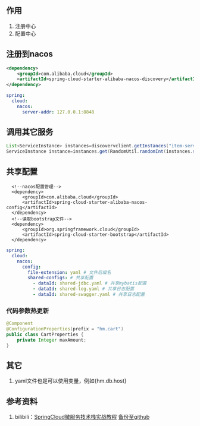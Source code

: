## 作用
1. 注册中心
2. 配置中心

## 注册到nacos
```xml
<dependency>
    <groupId>com.alibaba.cloud</groupId>
    <artifactId>spring-cloud-starter-alibaba-nacos-discovery</artifactId>
</dependency>
```
```yaml
spring:
  cloud:
    nacos:
      server-addr: 127.0.0.1:8848
```

## 调用其它服务
```java
List<ServiceInstance> instances=discovervclient.getInstances("item-service");
ServiceInstance instance=instances.get(RandomUtil.randomInt(instances.size()));
```

## 共享配置
```
  <!--nacos配置管理-->
  <dependency>
      <groupId>com.alibaba.cloud</groupId>
      <artifactId>spring-cloud-starter-alibaba-nacos-config</artifactId>
  </dependency>
  <!--读取bootstrap文件-->
  <dependency>
      <groupId>org.springframework.cloud</groupId>
      <artifactId>spring-cloud-starter-bootstrap</artifactId>
  </dependency>
```
```yaml
spring:
  cloud:
    nacos:
      config:
        file-extension: yaml # 文件后缀名
        shared-configs: # 共享配置
          - dataId: shared-jdbc.yaml # 共享mybatis配置
          - dataId: shared-log.yaml # 共享日志配置
          - dataId: shared-swagger.yaml # 共享日志配置
```
### 代码参数热更新
```java
@Component
@ConfigurationProperties(prefix = "hm.cart")
public class CartProperties {
    private Integer maxAmount;
}
```

## 其它
1. yaml文件也是可以使用变量，例如{hm.db.host}

## 参考资料
1. bilibili：[SpringCloud微服务技术栈实战教程](https://www.bilibili.com/video/BV1kH4y1S7wz?p=14)  [备份至github](https://github.com/githcc/webpage_self_markdown/blob/main/%E9%A3%9E%E4%B9%A6/%E5%BE%AE%E6%9C%8D%E5%8A%A1%E6%A1%86%E6%9E%B6/day04-%E5%BE%AE%E6%9C%8D%E5%8A%A102/README.md)
